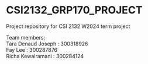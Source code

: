 # CSI2132_GRP170_PROJECT

Project repository for CSI 2132 W2024 term project

Team members: <br>
Tara Denaud Joseph : 300318926 <br>
Fay Lee : 300287876 <br>
Richa Kewalramani : 300284124 <br>
